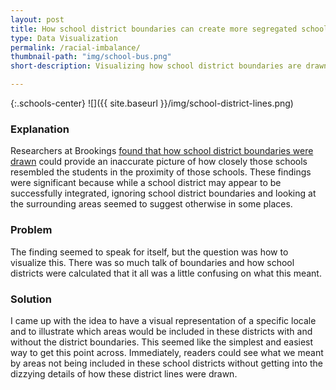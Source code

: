 ```yaml
---
layout: post
title: How school district boundaries can create more segregated schools
type: Data Visualization
permalink: /racial-imbalance/
thumbnail-path: "img/school-bus.png"
short-description: Visualizing how school district boundaries are drawn and how that can affect the demographics in local schools.

---
```


{:.schools-center}
![]({{ site.baseurl }}/img/school-district-lines.png)

### Explanation

Researchers at Brookings [found that how school district boundaries were drawn](https://www.brookings.edu/blog/social-mobility-memos/2017/11/20/how-school-district-boundaries-can-create-more-segregated-schools/) could provide an inaccurate picture of how closely those schools resembled the students in the proximity of those schools. These findings were significant because while a school district may appear to be successfully integrated, ignoring school district boundaries and looking at the surrounding areas seemed to suggest otherwise in some places.

### Problem

The finding seemed to speak for itself, but the question was how to visualize this. There was so much talk of boundaries and how school districts were calculated that it all was a little confusing on what this meant.

### Solution

I came up with the idea to have a visual representation of a specific locale and to illustrate which areas would be included in these districts with and without the district boundaries. This seemed like the simplest and easiest way to get this point across. Immediately, readers could see what we meant by areas not being included in these school districts without getting into the dizzying details of how these district lines were drawn.
